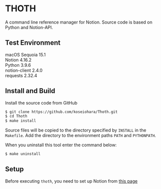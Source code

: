 # THOTH

A command line reference manager for Notion.
Source code is based on Python and Notion-API.

## Test Environment
macOS Sequoia 15.1  
Notion 4.16.2  
Python 3.9.6  
notion-client 2.4.0  
requests 2.32.4  

## Install and Build
Install the source code from GitHub
```sh
$ git clone https://github.com/koseiohara/Thoth.git
$ cd Thoth
$ make install
```
Source files will be copied to the directory specified by `INSTALL` in the `Makefile`.
Add the directory to the environment paths `PATH` and `PYTHONPATH`.  

When you uninstall this tool enter the command below:
```sh
$ make uninstall
```

## Setup
Before executing `thoth`, you need to set up Notion from [this page]('https://www.notion.so/profile/integrations')

